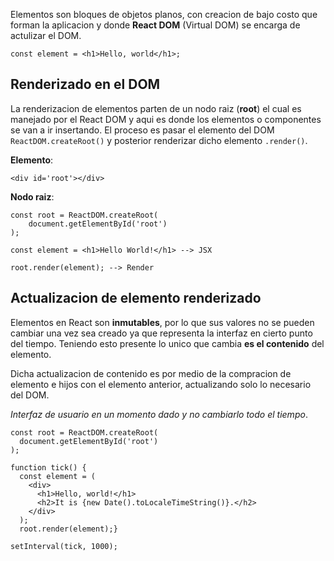 Elementos son bloques de objetos planos, con creacion de bajo costo que forman la aplicacion y donde **React DOM** (Virtual DOM) se encarga de actulizar el DOM.

```
const element = <h1>Hello, world</h1>;
```

## Renderizado en el DOM

La renderizacion de elementos parten de un nodo raiz (**root**) el cual es manejado por el React DOM y aqui es donde los elementos o componentes se van a ir insertando. El proceso es pasar el elemento del DOM `ReactDOM.createRoot()` y posterior renderizar dicho elemento `.render()`.

**Elemento**:
```
<div id='root'></div>
```
**Nodo raiz**:
```
const root = ReactDOM.createRoot(
	document.getElementById('root')
);

const element = <h1>Hello World!</h1> --> JSX

root.render(element); --> Render
```

## Actualizacion de elemento renderizado

Elementos en React son **inmutables**, por lo que sus valores no se pueden cambiar una vez sea creado ya que representa la interfaz en cierto punto del tiempo. Teniendo esto presente lo unico que cambia **es el contenido** del elemento.

Dicha actualizacion de contenido es por medio de la compracion de elemento e hijos con el elemento anterior, actualizando solo lo necesario del DOM.

*Interfaz de usuario en un momento dado y no cambiarlo todo el tiempo*.

```
const root = ReactDOM.createRoot(
  document.getElementById('root')
);

function tick() {
  const element = (
    <div>
      <h1>Hello, world!</h1>
      <h2>It is {new Date().toLocaleTimeString()}.</h2>
    </div>
  );
  root.render(element);}

setInterval(tick, 1000);
```